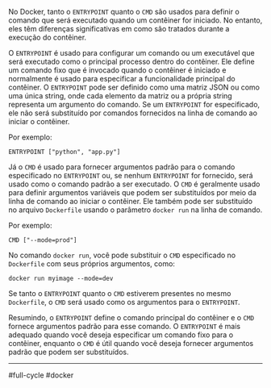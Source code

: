 No Docker, tanto o `ENTRYPOINT` quanto o `CMD` são usados para definir o comando que será executado quando um contêiner for iniciado. No entanto, eles têm diferenças significativas em como são tratados durante a execução do contêiner.

O `ENTRYPOINT` é usado para configurar um comando ou um executável que será executado como o principal processo dentro do contêiner. Ele define um comando fixo que é invocado quando o contêiner é iniciado e normalmente é usado para especificar a funcionalidade principal do contêiner. O `ENTRYPOINT` pode ser definido como uma matriz JSON ou como uma única string, onde cada elemento da matriz ou a própria string representa um argumento do comando. Se um `ENTRYPOINT` for especificado, ele não será substituído por comandos fornecidos na linha de comando ao iniciar o contêiner.

Por exemplo:

`ENTRYPOINT ["python", "app.py"]`

Já o `CMD` é usado para fornecer argumentos padrão para o comando especificado no `ENTRYPOINT` ou, se nenhum `ENTRYPOINT` for fornecido, será usado como o comando padrão a ser executado. O `CMD` é geralmente usado para definir argumentos variáveis que podem ser substituídos por meio da linha de comando ao iniciar o contêiner. Ele também pode ser substituído no arquivo `Dockerfile` usando o parâmetro `docker run` na linha de comando.

Por exemplo:

`CMD ["--mode=prod"]`

No comando `docker run`, você pode substituir o `CMD` especificado no `Dockerfile` com seus próprios argumentos, como:

`docker run myimage --mode=dev`

Se tanto o `ENTRYPOINT` quanto o `CMD` estiverem presentes no mesmo `Dockerfile`, o `CMD` será usado como os argumentos para o `ENTRYPOINT`.

Resumindo, o `ENTRYPOINT` define o comando principal do contêiner e o `CMD` fornece argumentos padrão para esse comando. O `ENTRYPOINT` é mais adequado quando você deseja especificar um comando fixo para o contêiner, enquanto o `CMD` é útil quando você deseja fornecer argumentos padrão que podem ser substituídos.

---
#full-cycle #docker 